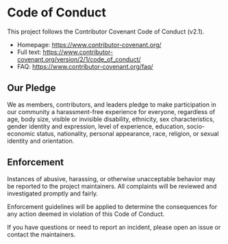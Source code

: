 # Code of Conduct

This project follows the Contributor Covenant Code of Conduct (v2.1).

- Homepage: https://www.contributor-covenant.org/
- Full text: https://www.contributor-covenant.org/version/2/1/code_of_conduct/
- FAQ: https://www.contributor-covenant.org/faq/

## Our Pledge

We as members, contributors, and leaders pledge to make participation in our community a harassment-free experience for everyone, regardless of age, body size, visible or invisible disability, ethnicity, sex characteristics, gender identity and expression, level of experience, education, socio-economic status, nationality, personal appearance, race, religion, or sexual identity and orientation.

## Enforcement

Instances of abusive, harassing, or otherwise unacceptable behavior may be reported to the project maintainers. All complaints will be reviewed and investigated promptly and fairly.

Enforcement guidelines will be applied to determine the consequences for any action deemed in violation of this Code of Conduct.

If you have questions or need to report an incident, please open an issue or contact the maintainers.

